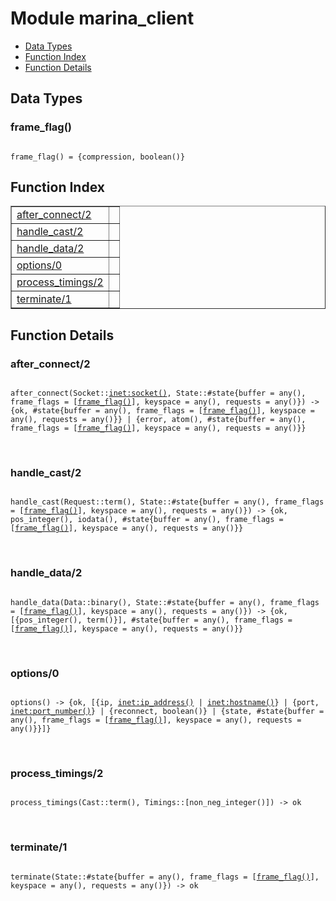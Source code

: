 

# Module marina_client #
* [Data Types](#types)
* [Function Index](#index)
* [Function Details](#functions)

<a name="types"></a>

## Data Types ##




### <a name="type-frame_flag">frame_flag()</a> ###


<pre><code>
frame_flag() = {compression, boolean()}
</code></pre>

<a name="index"></a>

## Function Index ##


<table width="100%" border="1" cellspacing="0" cellpadding="2" summary="function index"><tr><td valign="top"><a href="#after_connect-2">after_connect/2</a></td><td></td></tr><tr><td valign="top"><a href="#handle_cast-2">handle_cast/2</a></td><td></td></tr><tr><td valign="top"><a href="#handle_data-2">handle_data/2</a></td><td></td></tr><tr><td valign="top"><a href="#options-0">options/0</a></td><td></td></tr><tr><td valign="top"><a href="#process_timings-2">process_timings/2</a></td><td></td></tr><tr><td valign="top"><a href="#terminate-1">terminate/1</a></td><td></td></tr></table>


<a name="functions"></a>

## Function Details ##

<a name="after_connect-2"></a>

### after_connect/2 ###

<pre><code>
after_connect(Socket::<a href="inet.md#type-socket">inet:socket()</a>, State::#state{buffer = any(), frame_flags = [<a href="#type-frame_flag">frame_flag()</a>], keyspace = any(), requests = any()}) -&gt; {ok, #state{buffer = any(), frame_flags = [<a href="#type-frame_flag">frame_flag()</a>], keyspace = any(), requests = any()}} | {error, atom(), #state{buffer = any(), frame_flags = [<a href="#type-frame_flag">frame_flag()</a>], keyspace = any(), requests = any()}}
</code></pre>
<br />

<a name="handle_cast-2"></a>

### handle_cast/2 ###

<pre><code>
handle_cast(Request::term(), State::#state{buffer = any(), frame_flags = [<a href="#type-frame_flag">frame_flag()</a>], keyspace = any(), requests = any()}) -&gt; {ok, pos_integer(), iodata(), #state{buffer = any(), frame_flags = [<a href="#type-frame_flag">frame_flag()</a>], keyspace = any(), requests = any()}}
</code></pre>
<br />

<a name="handle_data-2"></a>

### handle_data/2 ###

<pre><code>
handle_data(Data::binary(), State::#state{buffer = any(), frame_flags = [<a href="#type-frame_flag">frame_flag()</a>], keyspace = any(), requests = any()}) -&gt; {ok, [{pos_integer(), term()}], #state{buffer = any(), frame_flags = [<a href="#type-frame_flag">frame_flag()</a>], keyspace = any(), requests = any()}}
</code></pre>
<br />

<a name="options-0"></a>

### options/0 ###

<pre><code>
options() -&gt; {ok, [{ip, <a href="inet.md#type-ip_address">inet:ip_address()</a> | <a href="inet.md#type-hostname">inet:hostname()</a>} | {port, <a href="inet.md#type-port_number">inet:port_number()</a>} | {reconnect, boolean()} | {state, #state{buffer = any(), frame_flags = [<a href="#type-frame_flag">frame_flag()</a>], keyspace = any(), requests = any()}}]}
</code></pre>
<br />

<a name="process_timings-2"></a>

### process_timings/2 ###

<pre><code>
process_timings(Cast::term(), Timings::[non_neg_integer()]) -&gt; ok
</code></pre>
<br />

<a name="terminate-1"></a>

### terminate/1 ###

<pre><code>
terminate(State::#state{buffer = any(), frame_flags = [<a href="#type-frame_flag">frame_flag()</a>], keyspace = any(), requests = any()}) -&gt; ok
</code></pre>
<br />

